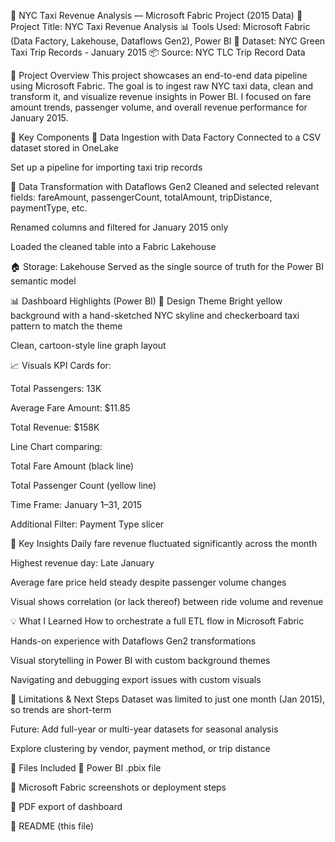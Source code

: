 🗽 NYC Taxi Revenue Analysis — Microsoft Fabric Project (2015 Data)
🚕 Project Title: NYC Taxi Revenue Analysis
📊 Tools Used: Microsoft Fabric (Data Factory, Lakehouse, Dataflows Gen2), Power BI
📁 Dataset: NYC Green Taxi Trip Records - January 2015
📦 Source: NYC TLC Trip Record Data

📌 Project Overview
This project showcases an end-to-end data pipeline using Microsoft Fabric. The goal is to ingest raw NYC taxi data, clean and transform it, and visualize revenue insights in Power BI. I focused on fare amount trends, passenger volume, and overall revenue performance for January 2015.

🧩 Key Components
🔄 Data Ingestion with Data Factory
Connected to a CSV dataset stored in OneLake

Set up a pipeline for importing taxi trip records

🧪 Data Transformation with Dataflows Gen2
Cleaned and selected relevant fields: fareAmount, passengerCount, totalAmount, tripDistance, paymentType, etc.

Renamed columns and filtered for January 2015 only

Loaded the cleaned table into a Fabric Lakehouse

🏠 Storage: Lakehouse
Served as the single source of truth for the Power BI semantic model

📊 Dashboard Highlights (Power BI)
🎨 Design Theme
Bright yellow background with a hand-sketched NYC skyline and checkerboard taxi pattern to match the theme

Clean, cartoon-style line graph layout

📈 Visuals
KPI Cards for:

Total Passengers: 13K

Average Fare Amount: $11.85

Total Revenue: $158K

Line Chart comparing:

Total Fare Amount (black line)

Total Passenger Count (yellow line)

Time Frame: January 1–31, 2015

Additional Filter: Payment Type slicer

🧠 Key Insights
Daily fare revenue fluctuated significantly across the month

Highest revenue day: Late January

Average fare price held steady despite passenger volume changes

Visual shows correlation (or lack thereof) between ride volume and revenue

💡 What I Learned
How to orchestrate a full ETL flow in Microsoft Fabric

Hands-on experience with Dataflows Gen2 transformations

Visual storytelling in Power BI with custom background themes

Navigating and debugging export issues with custom visuals

🚧 Limitations & Next Steps
Dataset was limited to just one month (Jan 2015), so trends are short-term

Future: Add full-year or multi-year datasets for seasonal analysis

Explore clustering by vendor, payment method, or trip distance

🔗 Files Included
📁 Power BI .pbix file

📁 Microsoft Fabric screenshots or deployment steps

📁 PDF export of dashboard

📁 README (this file)
